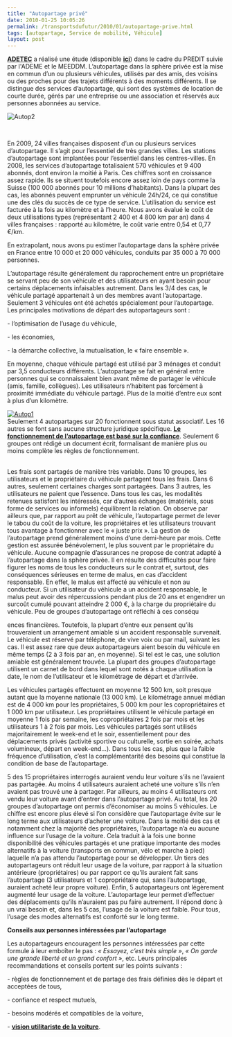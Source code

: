 ```yaml
---
title: "Autopartage privé"
date: 2010-01-25 10:05:26
permalink: /transportsdufutur/2010/01/autopartage-prive.html
tags: [autopartage, Service de mobilité, Véhicule]
layout: post
---
```


<p class="MsoNormal"><span style="text-decoration: none"><strong><a href="http://www.adetec-deplacements.com/">ADETEC</a></strong> a réalisé une étude (disponible <strong><span style="text-decoration: underline"><a href="https://gabrielplassat.github.io/transportsdufutur/wp-content/uploads/sites/6/2010/01/autopartage.pdf" target="_blank">ici</a></span></strong>) dans le cadre du PREDIT suivie par l'ADEME et le MEEDDM. L’autopartage dans la sphère privée est la mise en commun d’un ou plusieurs véhicules, utilisés par des amis, des voisins ou des proches pour des trajets différents à des moments différents. Il se distingue des services d’autopartage, qui sont des systèmes de location de courte durée, gérés par une entreprise ou une association et réservés aux personnes abonnées au service.</span></p> <p class="MsoNormal"><span style="text-decoration: none"></span></p> <p class="MsoNormal"><span><img alt="Autop2" border="0" class="asset asset-image at-xid-6a0120a66d2ad4970b0128770cbcde970c " src="/wp-content/uploads/sites/6/old/6a0120a66d2ad4970b0128770cbcde970c-320pi.jpg" title="Autop2" /></span></p> <p class="MsoNormal"><span></span> </p> <p class="MsoNormal"><span></span></p>   <!--more-->  <p class="MsoNormal"><span>En 2009, 24 villes françaises disposent d’un ou plusieurs services d’autopartage. Il s’agit pour l’essentiel de très grandes villes. Les stations d’autopartage sont implantées pour l’essentiel dans les centres-villes. En 2008, les services d’autopartage totalisaient 570 véhicules et 9 400 abonnés, dont environ la moitié à Paris. Ces chiffres sont en croissance assez rapide. Ils se situent toutefois encore assez loin de pays comme la Suisse (100 000 abonnés pour 10 millions d’habitants). Dans la plupart des cas, les abonnés peuvent emprunter un véhicule 24h/24, ce qui constitue une des clés du succès de ce type de service. L’utilisation du service est facturée à la fois au kilomètre et à l’heure. Nous avons évalué le coût de deux utilisations types (représentant 2 400 et 4 800 km par an) dans 4 villes françaises : rapporté au kilomètre, le coût varie entre 0,54 et 0,77 €/km.</span></p> <p class="MsoNormal"><span>En extrapolant, nous avons pu estimer l’autopartage dans la sphère privée en France entre 10 000 et 20 000 véhicules, conduits par 35 000 à 70 000 personnes.</span></p> <p class="MsoNormal"><span></span></p> <p class="MsoNormal"><span>L’autopartage résulte généralement du rapprochement entre un propriétaire se servant peu de son véhicule et des utilisateurs en ayant besoin pour certains déplacements infaisables autrement. Dans les 3/4 des cas, le véhicule partagé appartenait à un des membres avant l’autopartage. Seulement 3 véhicules ont été achetés spécialement pour l’autopartage. Les principales motivations de départ des autopartageurs sont :</span></p> <p class="MsoNormal"><span>- l’optimisation de l’usage du véhicule,</span></p> <p class="MsoNormal"><span>- les économies,</span></p> <p class="MsoNormal"><span>- la démarche collective, la mutualisation, le « faire ensemble ».</span></p> <p class="MsoNormal"><span></span></p> <p class="MsoNormal"><span>En moyenne, chaque véhicule partagé est utilisé par 3 ménages et conduit par 3,5 conducteurs différents. L’autopartage se fait en général entre personnes qui se connaissaient bien avant même de partager le véhicule (amis, famille, collègues). Les utilisateurs n’habitent pas forcément à proximité immédiate du véhicule partagé. Plus de la moitié d’entre eux sont à plus d’un kilomètre.</span></p> <p class="MsoNormal"><span><a href="https://gabrielplassat.github.io/transportsdufutur/wp-content/uploads/sites/6/old/6a0120a66d2ad4970b0120a809a526970b-pi.jpg" rel="lightbox"><img alt="Autop1" border="0" class="asset asset-image at-xid-6a0120a66d2ad4970b0120a809a526970b " src="/wp-content/uploads/sites/6/old/6a0120a66d2ad4970b0120a809a526970b-500pi.jpg" title="Autop1" /></a> <br /></span><span>Seulement 4 autopartages sur 20 fonctionnent sous statut associatif. Les 16 autres se font sans aucune structure juridique spécifique. <strong><span style="text-decoration: underline"><a href="https://gabrielplassat.github.io/transportsdufutur/2010/01/la-puissance-des-reseaux-seratelle-suffisante.html" target="_blank">Le fonctionnement de l’autopartage est basé sur la confiance</a></span></strong>. Seulement 6 groupes ont rédigé un document écrit, formalisant de manière plus ou moins complète les règles de fonctionnement.</span></p> <p class="MsoNormal"><span><br /></span><span>Les frais sont partagés de manière très variable. Dans 10 groupes, les utilisateurs et le propriétaire du </span><span>véhicule partagent tous les frais. Dans 6 autres, seulement certaines charges sont partagées. Dans 3 </span><span>autres, les utilisateurs ne paient que l’essence. Dans tous les cas, les modalités retenues satisfont les </span><span>intéressés, car d’autres échanges (matériels, sous forme de services ou informels) équilibrent la </span><span>relation. On observe par ailleurs que, par rapport au prêt de véhicule, l’autopartage permet de lever le </span><span>tabou du coût de la voiture, les propriétaires et les utilisateurs trouvant tous avantage à fonctionner avec le « juste prix ». La gestion de l’autopartage prend généralement moins d’une demi-heure par mois. Cette gestion est assurée bénévolement, le plus souvent par le propriétaire du véhicule. Aucune compagnie d’assurances ne propose de contrat adapté à l’autopartage dans la sphère privée. Il en résulte des difficultés pour faire figurer les noms de tous les conducteurs sur le contrat et, surtout, des conséquences sérieuses en terme de malus, en cas d’accident responsable. En effet, le malus est affecté au véhicule et non au conducteur. Si un utilisateur du véhicule a un accident responsable, le malus peut avoir des répercussions pendant plus de 20 ans et engendrer un surcoût cumulé pouvant atteindre 2 000 €, à la charge du propriétaire du véhicule. Peu de groupes d’autopartage ont réfléchi à ces conséqu

ences financières. Toutefois, la plupart d’entre eux pensent qu’ils trouveraient un arrangement amiable si un accident responsable survenait. Le véhicule est réservé par téléphone, de vive voix ou par mail, suivant les cas. Il est assez rare que deux autopartageurs aient besoin du véhicule en même temps (2 à 3 fois par an, en moyenne). Si tel est le cas, une solution amiable est généralement trouvée. La plupart des groupes d’autopartage utilisent un carnet de bord dans lequel sont notés à chaque utilisation la date, le nom de l’utilisateur et le kilométrage de départ et d’arrivée.</span></p> <p class="MsoNormal"><span></span></p> <p class="MsoNormal"><span>Les véhicules partagés effectuent en moyenne 12 500 km, soit presque autant que la moyenne nationale (13 000 km). Le kilométrage annuel médian est de 4 000 km pour les propriétaires, 5 000 km pour les copropriétaires et 1 000 km par utilisateur. Les propriétaires utilisent le véhicule partagé en moyenne 1 fois par semaine, les copropriétaires 2 fois par mois et les utilisateurs 1 à 2 fois par mois. Les véhicules partagés sont utilisés majoritairement le week-end et le soir, essentiellement pour des déplacements privés (activité sportive ou culturelle, sortie en soirée, achats volumineux, départ en week-end…). Dans tous les cas, plus que la faible fréquence d’utilisation, c’est la complémentarité des besoins qui constitue la condition de base de l’autopartage.</span></p> <p class="MsoNormal"><span></span></p> <p class="MsoNormal"><span>5 des 15 propriétaires interrogés auraient vendu leur voiture s’ils ne l’avaient pas partagée. Au moins 4 utilisateurs auraient acheté une voiture s’ils n’en avaient pas trouvé une à partager. Par ailleurs, au moins 4 utilisateurs ont vendu leur voiture avant d’entrer dans l’autopartage privé. Au total, les 20 groupes d’autopartage ont permis d’économiser au moins 5 véhicules. Le chiffre est encore plus élevé si l’on considère que l’autopartage évite sur le long terme aux utilisateurs d’acheter une voiture. Dans la moitié des cas et notamment chez la majorité des propriétaires, l’autopartage n’a eu aucune influence sur l’usage de la voiture. Cela traduit à la fois une bonne disponibilité des véhicules partagés et une pratique importante des modes alternatifs à la voiture (transports en commun, vélo et marche à pied) laquelle n’a pas attendu l’autopartage pour se développer. Un tiers des autopartageurs ont réduit leur usage de la voiture, par rapport à la situation antérieure (propriétaires) ou par rapport ce qu’ils auraient fait sans l’autopartage (3 utilisateurs et 1 copropriétaire qui, sans l’autopartage, auraient acheté leur propre voiture). Enfin, 5 autopartageurs ont légèrement augmenté leur usage de la voiture. L’autopartage leur permet d’effectuer des déplacements qu’ils n’auraient pas pu faire autrement. Il répond donc à un vrai besoin et, dans les 5 cas, l’usage de la voiture est faible. Pour tous, l’usage des modes alternatifs est conforté sur le long terme.</span><span></span></p> <p class="MsoNormal"><span></span></p> <p class="MsoNormal"><strong><span>Conseils aux personnes intéressées par l’autopartage</span></strong></p> <p class="MsoNormal"><span>Les autopartageurs encouragent les personnes intéressées par cette formule à leur emboîter le pas : <em>« Essayez, c’est très simple »</em>, <em>« On garde une grande liberté et un grand confort »</em>, etc. Leurs principales recommandations et conseils portent sur les points suivants :</span></p> <p class="MsoNormal"><span>- règles de fonctionnement et de partage des frais définies dès le départ et acceptées de tous,</span></p> <p class="MsoNormal"><span>- confiance et respect mutuels,</span></p> <p class="MsoNormal"><span>- besoins modérés et compatibles de la voiture,</span></p> <p class="MsoNormal"><span>- <strong><span style="text-decoration: underline"><a href="https://gabrielplassat.github.io/transportsdufutur/2009/11/le-passage-de-lobjet-vehicule-aux-services-de-mobilite-une-chance.html" target="_blank">vision utilitariste de la voiture</a></span></strong>.</span></p>
